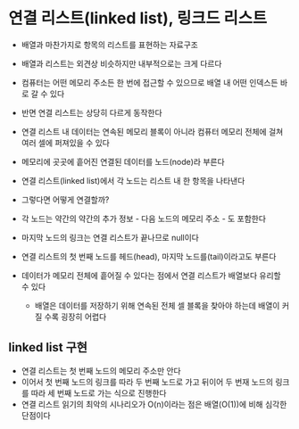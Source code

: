 # 연결 리스트(linked list), 링크드 리스트

- 배열과 마찬가지로 항목의 리스트를 표현하는 자료구조
- 배열과 리스트는 외견상 비슷하지만 내부적으로는 크게 다르다

- 컴퓨터는 어떤 메모리 주소든 한 번에 접근할 수 있으므로 배열 내 어떤 인덱스든 바로 갈 수 있다
- 반면 연결 리스트는 상당히 다르게 동작한다
- 연결 리스트 내 데이터는 연속된 메모리 블록이 아니라 컴퓨터 메모리 전체에 걸쳐 여러 셀에 퍼져있을 수 있다
- 메모리에 곳곳에 흩어진 연결된 데이터를 노드(node)라 부른다
- 연결 리스트(linked list)에서 각 노드는 리스트 내 한 항목을 나타낸다
- 그렇다면 어떻게 연결할까?
- 각 노드는 약간의 약간의 추가 정보 - 다음 노드의 메모리 주소 - 도 포함한다

- 마지막 노드의 링크는 연결 리스트가 끝나므로 null이다
- 연결 리스트의 첫 번째 노드를 헤드(head), 마지막 노드를(tail)이라고도 부른다

- 데이터가 메모리 전체에 흩어질 수 있다는 점에서 연결 리스트가 배열보다 유리할 수 있다
  - 배열은 데이터를 저장하기 위해 연속된 전체 셀 블록을 찾아야 하는데 배열이 커질 수록 굉장히 어렵다

## linked list 구현

- 연결 리스트는 첫 번째 노드의 메모리 주소만 안다
- 이어서 첫 번째 노드의 링크를 따라 두 번째 노드로 가고 뒤이어 두 번재 노드의 링크를 따라 세 번째 노드로 가는 식으로 진행한다
- 연결 리스트 읽기의 최악의 시나리오가 O(n)이라는 점은 배열(O(1))에 비해 심각한 단점이다
